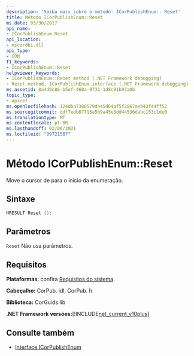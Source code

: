 ```yaml
---
description: 'Saiba mais sobre o método: ICorPublishEnum:: Reset'
title: Método ICorPublishEnum::Reset
ms.date: 03/30/2017
api_name:
- ICorPublishEnum.Reset
api_location:
- mscordbi.dll
api_type:
- COM
f1_keywords:
- ICorPublishEnum::Reset
helpviewer_keywords:
- ICorPublishEnum::Reset method [.NET Framework debugging]
- Reset method, ICorPublishEnum interface [.NET Framework debugging]
ms.assetid: 8a4d9c86-b5ef-460a-9731-1d8c91b93a0b
topic_type:
- apiref
ms.openlocfilehash: 124dba7380579d445d64af5f2867aeb43f44ff52
ms.sourcegitcommit: ddf7edb67715a5b9a45e3dd44536dabc153c1de0
ms.translationtype: MT
ms.contentlocale: pt-BR
ms.lasthandoff: 02/06/2021
ms.locfileid: "99721587"
---
```

# <a name="icorpublishenumreset-method"></a>Método ICorPublishEnum::Reset

Move o cursor de para o início da enumeração.  
  
## <a name="syntax"></a>Sintaxe  
  
```cpp  
HRESULT Reset ();  
```  
  
## <a name="parameters"></a>Parâmetros  

 `Reset` Não usa parâmetros.  
  
## <a name="requirements"></a>Requisitos  

 **Plataformas:** confira [Requisitos do sistema](../../get-started/system-requirements.md).  
  
 **Cabeçalho:** CorPub. idl, CorPub. h  
  
 **Biblioteca:** CorGuids.lib  
  
 **.NET Framework versões:**[!INCLUDE[net_current_v10plus](../../../../includes/net-current-v10plus-md.md)]  
  
## <a name="see-also"></a>Consulte também

- [Interface ICorPublishEnum](icorpublishenum-interface.md)
